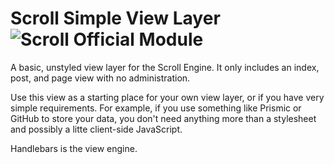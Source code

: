 # Scroll Simple View Layer ![Scroll Official Module](http://img.shields.io/badge/scroll-official-green.svg?style=flat)

A basic, unstyled view layer for the Scroll Engine. It only includes an index, post, and page view with no administration.

Use this view as a starting place for your own view layer, or if you have very simple requirements. For example, if you use something like Prismic or GitHub to store your data, you don't need anything more than a stylesheet and possibly a litte client-side JavaScript.

Handlebars is the view engine.
